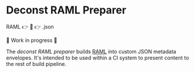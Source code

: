 # Deconst RAML Preparer
RAML :point_right: :wrench: :point_right: .json

:construction: Work in progress :construction:

The *deconst RAML preparer* builds [RAML](#) into custom JSON metadata
envelopes. It's intended to be used within a CI system to present content to
the rest of build pipeline.
